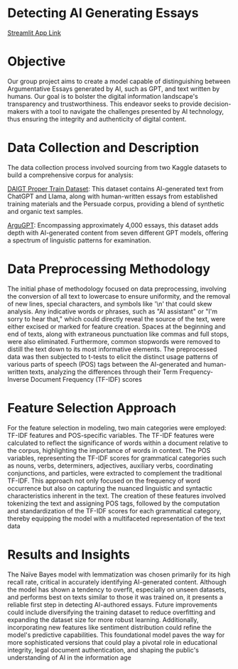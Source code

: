 # Detecting AI Generating Essays

[Streamlit App Link](https://gpt-generated-text-detector.streamlit.app/)

# Objective

Our group project aims to create a model capable of distinguishing between Argumentative Essays generated by AI, such as GPT, and text written by humans. Our goal is to bolster the digital information landscape's transparency and trustworthiness. This endeavor seeks to provide decision-makers with a tool to navigate the challenges presented by AI technology, thus ensuring the integrity and authenticity of digital content.

# Data Collection and Description

The data collection process involved sourcing from two Kaggle datasets to build a comprehensive corpus for analysis:

[DAIGT Proper Train Dataset](https://www.kaggle.com/datasets/thedrcat/daigt-proper-train-dataset): This dataset contains AI-generated text from ChatGPT and LIama, along with human-written essays from established training materials and the Persuade corpus, providing a blend of synthetic and organic text samples.

[ArguGPT](https://www.kaggle.com/datasets/alejopaullier/argugpt?select=argugpt.csv): Encompassing approximately 4,000 essays, this dataset adds depth with AI-generated content from seven different GPT models, offering a spectrum of linguistic patterns for examination.

# Data Preprocessing Methodology

The initial phase of methodology focused on data preprocessing, involving the conversion of all text to lowercase to ensure uniformity, and the removal of new lines, special characters, and symbols like '\n' that could skew analysis. Any indicative words or phrases, such as "AI assistant" or "I'm sorry to hear that," which could directly reveal the source of the text, were either excised or marked for feature creation. Spaces at the beginning and end of texts, along with extraneous punctuation like commas and full stops, were also eliminated. Furthermore, common stopwords were removed to distill the text down to its most informative elements. The preprocessed data was then subjected to t-tests to elicit the distinct usage patterns of various parts of speech (POS) tags between the AI-generated and human-written texts, analyzing the differences through their Term Frequency-Inverse Document Frequency (TF-IDF) scores


# Feature Selection Approach

For the feature selection in modeling, two main categories were employed: TF-IDF features and POS-specific variables. The TF-IDF features were calculated to reflect the significance of words within a document relative to the corpus, highlighting the importance of words in context. The POS variables, representing the TF-IDF scores for grammatical categories such as nouns, verbs, determiners, adjectives, auxiliary verbs, coordinating conjunctions, and particles, were extracted to complement the traditional TF-IDF. This approach not only focused on the frequency of word occurrence but also on capturing the nuanced linguistic and syntactic characteristics inherent in the text. The creation of these features involved tokenizing the text and assigning POS tags, followed by the computation and standardization of the TF-IDF scores for each grammatical category, thereby equipping the model with a multifaceted representation of the text data

# Results and Insights

The Naïve Bayes model with lemmatization was chosen primarily for its high recall rate, critical in accurately identifying AI-generated content. Although the model has shown a tendency to overfit, especially on unseen datasets, and performs best on texts similar to those it was trained on, it presents a reliable first step in detecting AI-authored essays. Future improvements could include diversifying the training dataset to reduce overfitting and expanding the dataset size for more robust learning. Additionally, incorporating new features like sentiment distribution could refine the model's predictive capabilities. This foundational model paves the way for more sophisticated versions that could play a pivotal role in educational integrity, legal document authentication, and shaping the public's understanding of AI in the information age























